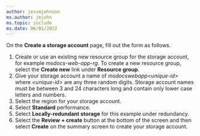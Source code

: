 ```yaml
---
author: jessmjohnson
ms.author: jejohn
ms.topic: include
ms.date: 06/01/2022
---
```


On the **Create a storage account** page, fill out the form as follows.

1. Create or use an existing new resource group for the storage account, for example *msdocs-web-app-rg*. To create a new resource group, select the **Create new** link under **Resource group**.
1. Give your storage account a name of *msdocswebapp\<unique-id>* where *\<unique-id>* are any three random digits.  Storage account names must be between 3 and 24 characters long and contain only lower case letters and numbers.
1. Select the region for your storage account.
1. Select **Standard** performance.
1. Select **Locally-redundant storage** for this example under redundancy.
1. Select the **Review + create** button at the bottom of the screen and then select **Create** on the summary screen to create your storage account.

